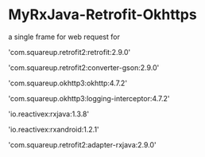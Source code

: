 # MyRxJava-Retrofit-Okhttps
a single frame for web request for

 'com.squareup.retrofit2:retrofit:2.9.0'
 
 'com.squareup.retrofit2:converter-gson:2.9.0'
 
 'com.squareup.okhttp3:okhttp:4.7.2'
 
 'com.squareup.okhttp3:logging-interceptor:4.7.2'
 
 'io.reactivex:rxjava:1.3.8'
 
 'io.reactivex:rxandroid:1.2.1'
 
 'com.squareup.retrofit2:adapter-rxjava:2.9.0'
